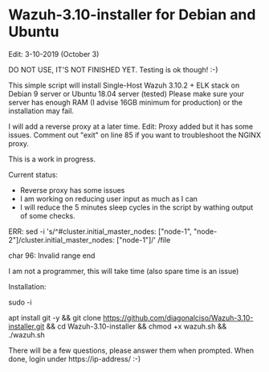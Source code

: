 # Wazuh-3.10-installer for Debian and Ubuntu

Edit: 3-10-2019 (October 3)

DO NOT USE, IT'S NOT FINISHED YET. Testing is ok though! :-)

This simple script will install Single-Host Wazuh 3.10.2 + ELK stack on Debian 9 server or Ubuntu 18.04 server (tested) Please make sure your server has enough RAM (I advise 16GB minimum for production) or the installation may fail.

I will add a reverse proxy at a later time.
Edit: Proxy added but it has some issues. Comment out "exit" on line 85 if you want to troubleshoot the NGINX proxy.

This is a work in progress.

Current status:
- Reverse proxy has some issues
- I am working on reducing user input as much as I can
- I will reduce the 5 minutes sleep cycles in the script by wathing output of some checks.

ERR: sed -i 's/^#cluster.initial_master_nodes: ["node-1", "node-2"]/cluster.initial_master_nodes: ["node-1"]/' /file

char 96: Invalid range end

I am not a programmer, this will take time (also spare time is an issue)

Installation:

sudo -i

apt install git -y && git clone https://github.com/diagonalciso/Wazuh-3.10-installer.git && cd Wazuh-3.10-installer
 && chmod +x wazuh.sh && ./wazuh.sh

There will be a few questions, please answer them when prompted. When done, login under https://ip-address/ :-)
